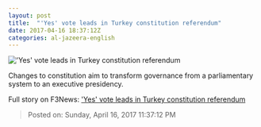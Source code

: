 ```yaml
---
layout: post
title:  "'Yes' vote leads in Turkey constitution referendum"
date: 2017-04-16 18:37:12Z
categories: al-jazeera-english
---
```


!['Yes' vote leads in Turkey constitution referendum](http://www.aljazeera.com/mritems/Images/2017/4/16/41c49acab8424da5953b974c6c9b7809_18.jpg)

Changes to constitution aim to transform governance from a parliamentary system to an executive presidency.


Full story on F3News: ['Yes' vote leads in Turkey constitution referendum](http://www.f3nws.com/n/nzyZAB)

> Posted on: Sunday, April 16, 2017 11:37:12 PM
